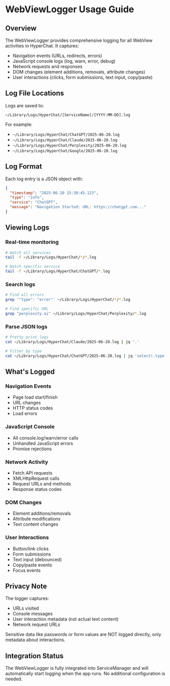 # WebViewLogger Usage Guide

## Overview
The WebViewLogger provides comprehensive logging for all WebView activities in HyperChat. It captures:
- Navigation events (URLs, redirects, errors)
- JavaScript console logs (log, warn, error, debug)
- Network requests and responses
- DOM changes (element additions, removals, attribute changes)
- User interactions (clicks, form submissions, text input, copy/paste)

## Log File Locations
Logs are saved to:
```
~/Library/Logs/HyperChat/[ServiceName]/[YYYY-MM-DD].log
```

For example:
- `~/Library/Logs/HyperChat/ChatGPT/2025-06-20.log`
- `~/Library/Logs/HyperChat/Claude/2025-06-20.log`
- `~/Library/Logs/HyperChat/Perplexity/2025-06-20.log`
- `~/Library/Logs/HyperChat/Google/2025-06-20.log`

## Log Format
Each log entry is a JSON object with:
```json
{
  "timestamp": "2025-06-20 15:30:45.123",
  "type": "info",
  "service": "ChatGPT",
  "message": "Navigation Started: URL: https://chatgpt.com..."
}
```

## Viewing Logs

### Real-time monitoring
```bash
# Watch all services
tail -f ~/Library/Logs/HyperChat/*/*.log

# Watch specific service
tail -f ~/Library/Logs/HyperChat/ChatGPT/*.log
```

### Search logs
```bash
# Find all errors
grep '"type": "error"' ~/Library/Logs/HyperChat/*/*.log

# Find specific URL
grep "perplexity.ai" ~/Library/Logs/HyperChat/Perplexity/*.log
```

### Parse JSON logs
```bash
# Pretty print logs
cat ~/Library/Logs/HyperChat/Claude/2025-06-20.log | jq '.'

# Filter by type
cat ~/Library/Logs/HyperChat/ChatGPT/2025-06-20.log | jq 'select(.type == "error")'
```

## What's Logged

### Navigation Events
- Page load start/finish
- URL changes
- HTTP status codes
- Load errors

### JavaScript Console
- All console.log/warn/error calls
- Unhandled JavaScript errors
- Promise rejections

### Network Activity
- Fetch API requests
- XMLHttpRequest calls
- Request URLs and methods
- Response status codes

### DOM Changes
- Element additions/removals
- Attribute modifications
- Text content changes

### User Interactions
- Button/link clicks
- Form submissions
- Text input (debounced)
- Copy/paste events
- Focus events

## Privacy Note
The logger captures:
- URLs visited
- Console messages
- User interaction metadata (not actual text content)
- Network request URLs

Sensitive data like passwords or form values are NOT logged directly, only metadata about interactions.

## Integration Status
The WebViewLogger is fully integrated into ServiceManager and will automatically start logging when the app runs. No additional configuration is needed.